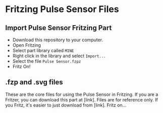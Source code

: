 # Fritzing Pulse Sensor Files

## Import Pulse Sensor Fritzing Part
* Download this repository to your computer.
* Open Fritzing
* Select part library called `MINE`
* Right click in the library and select `Import...`
* Select the file `Pulse Sensor.fzpz`
* Fritz On!

## .fzp and .svg files
These are the core files for using the Pulse Sensor in Fritzing. If you are a Fritzer, you can download this part at [link]. Files are for reference only. If you Fritz, it's easier to just download from [link]. Fritz on...

